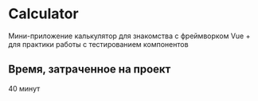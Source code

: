 # Calculator

Мини-приложение калькулятор для знакомства с фреймворком Vue + для практики работы с тестированием компонентов

## Время, затраченное на проект

40 минут
